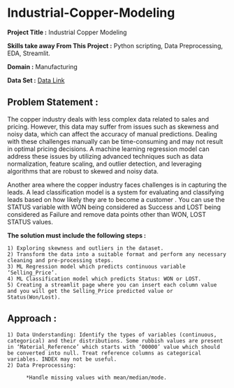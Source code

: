 # Industrial-Copper-Modeling

**Project Title :** Industrial Copper Modeling

**Skills take away From This Project :** Python scripting, Data Preprocessing, EDA, Streamlit.

**Domain :** Manufacturing

**Data Set :** [Data Link](https://docs.google.com/spreadsheets/d/18eR6DBe5TMWU9FnIewaGtsepDbV4BOyr/edit#gid=462557918)

## Problem Statement :
  The copper industry deals with less complex data related to sales and pricing. However, this data may suffer from issues such as skewness and noisy data, which can affect the accuracy of manual predictions. Dealing with these challenges manually can be time-consuming and may not result in optimal pricing decisions. A machine learning regression model can address these issues by utilizing advanced techniques such as data normalization, feature scaling, and outlier detection, and leveraging algorithms that are robust to skewed and noisy data. 
      
Another area where the copper industry faces challenges is in capturing the leads. A lead classification model is a system for evaluating and classifying leads based on how likely they are to become a customer . You can use the STATUS variable with WON being considered as Success and LOST being considered as Failure and remove data points other than WON, LOST STATUS values.

**The solution must include the following steps :**

    1) Exploring skewness and outliers in the dataset.
    2) Transform the data into a suitable format and perform any necessary cleaning and pre-processing steps.
    3) ML Regression model which predicts continuous variable ‘Selling_Price’.
    4) ML Classification model which predicts Status: WON or LOST.
    5) Creating a streamlit page where you can insert each column value and you will get the Selling_Price predicted value or Status(Won/Lost).

## Approach :

    1) Data Understanding: Identify the types of variables (continuous, categorical) and their distributions. Some rubbish values are present in ‘Material_Reference’ which starts with ‘00000’ value which should be converted into null. Treat reference columns as categorical variables. INDEX may not be useful.
    2) Data Preprocessing:
  
          *Handle missing values with mean/median/mode.
          
    
